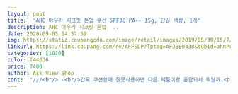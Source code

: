 ```yaml
---
layout: post 
title:  "AHC 아우라 시크릿 톤업 쿠션 SPF30 PA++ 15g, 단일 색상, 1개" 
description: AHC 아우라 시크릿 톤업  ..
date: 2020-09-05 14:57:59 
img: https://static.coupangcdn.com/image/retail/images/2019/05/30/15/7/0af2f986-6836-48a8-b991-d66b6eb6f638.jpg 
linkUrl: https://link.coupang.com/re/AFFSDP?lptag=AF3600438&subid=ahnPublicAsk&pageKey=230957560&itemId=732410537&vendorItemId=4851484729&traceid=V0-113-2404d0cecbd2d608 
categories: [1010] 
color: f44336 
price: 7400 
author: Ask View Shop 
cont:  "///<br/> -<br/>간혹 쿠션쓸때 잘못사용하면 다른 제품이랑 혼합되서 뭐랄까.<br/>.<br/><br/>건조하다는 상픔평도 있던데<br/>구달이 진짜 건조해요.<br/> 구달에 비하면 엄청 촉촉합니다.<br/><br/>구입한지 꽤나 오랜시간이 지난 후에 작성합니다.<br/><br/>그리고 다시 이제품을 사용하니 이 제품이 얼마나 촉촉하고<br/>근데 이건 그게 없더라구요.<br/> 그래서 엄청 만족스럽습니다.<br/><br/>다른 제품과 달리 떡짐과 누그러짐이 없어요.<br/><br/>단독 사용은 어떤지 모르겠지만... <br/><br/>단독 사용이 오히려 좋네요.<br/><br/>둥둥뜨지않고 피부에쫩들러붙는타입이라 괜찮아요.<br/> 만약 픽서가 있으시면 같이사용하셔도좋아요<br/>마스크쓰고다니면서 파데바르긴애매하고 암것도안바르자니 안색이 썩좋은편은아니라 대용으로구매했는데 대단히만족스럽습니다.<br/><br/>생각했습니다.<br/> 그러다가 중간에 다른 제품을 잠깐사용했습니다.<br/><br/>선쿠션은 일시적인톤업은되나 다시어두워지고 대단히기름지게되어 수정화장도 애매한데 이건그렇지않습니다.<br/><br/>수정화장 하면 너무 뭉치고 진해보여서<br/>수정화장용으로 ahc톤업쿠션을 산건데<br/>아까 발라보고.<br/>.<br/>엥.<br/>.<br/> 뭔가 또 뭉치는 기분 ㅠㅠㅠㅠ<br/>양조절잘하시면 메베로도 사용가능하실거예요.<br/><br/>오늘 새벽에 배송와서<br/>오늘은 단독으로 발라봤어요.<br/><br/>음... <br/> 좀.<br/>.<br/> 이걸 단독으로 쓴건 아니고<br/>이걸 단독으로 발라보고 어떤지 봐야할 거 같네요.<br/><br/>이것만 바르고 출근해도 괜찮을듯해요.<br/><br/>저는 age20으로 돌아가야할듯 ㅠㅠ<br/>저는 넘나 촉촉하더라고요.<br/><br/>저는 이거 사용 후 위에 철벽녀 쿠션 얇게 발라줬습니다.<br/><br/>전 톤업은 구달 써봤는데<br/>정말 좋아요.<br/><br/>제가 철벽녀 쿠션을 쓰는 중인데<br/>제품 자체는 좋은듯합니다.<br/><br/>좋아요.<br/><br/>주말동안 단독 사용해보고 추가 후기 올릴게요.<br/><br/>지금 날씨가 습하고 더워서 그런거 같아요.<br/><br/>지금 날씨에는 좀 많이 촉촉합니다.<br/><br/>처음에 사용했을땐.<br/> 그냥 특별한거 없고 그냥 무난하구나.<br/><br/>철벽녀 쿠션이 문제였나봅니다.<br/><br/>첫느낌은 별로네요 ㅠㅠㅠㅠㅠ<br/>커버력은 없지만 피부톤이 좋아보이게 해주는 제품이에요.<br/><br/>커버력있고 산뜻한지 알게되겠더라구요.<br/><br/>쿠션 위에 수정용으로 바른거라<br/>톤업쿠션입니다.<br/> 파데처럼 커버를바라시는분은 구매를비추천하지만 가볍게톤업용을찾으시는분들께추천합니다.<br/><br/>페인트바르는 느낌으로 발릴때가 있잖아요.<br/><br/>하아... <br/><br/>" 
---
```

